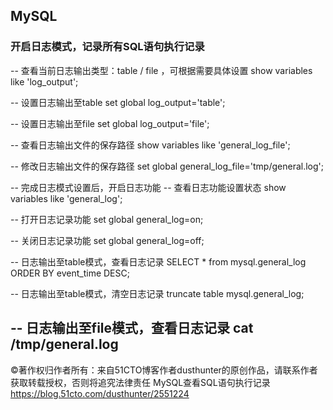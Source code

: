 ## MySQL

### 开启日志模式，记录所有SQL语句执行记录

-- 查看当前日志输出类型：table / file ，可根据需要具体设置
show variables like 'log_output';

-- 设置日志输出至table
set global log_output='table';

-- 设置日志输出至file
set global log_output='file'; 

-- 查看日志输出文件的保存路径
show variables like 'general_log_file';

-- 修改日志输出文件的保存路径
set global general_log_file='tmp/general.log'; 


-- 完成日志模式设置后，开启日志功能
-- 查看日志功能设置状态
show variables like 'general_log'; 

-- 打开日志记录功能
set global general_log=on; 

-- 关闭日志记录功能
set global general_log=off; 

-- 日志输出至table模式，查看日志记录
SELECT * from mysql.general_log ORDER BY event_time DESC;

-- 日志输出至table模式，清空日志记录
truncate table mysql.general_log;

-- 日志输出至file模式，查看日志记录
cat /tmp/general.log
-----------------------------------
©著作权归作者所有：来自51CTO博客作者dusthunter的原创作品，请联系作者获取转载授权，否则将追究法律责任
MySQL查看SQL语句执行记录
https://blog.51cto.com/dusthunter/2551224
